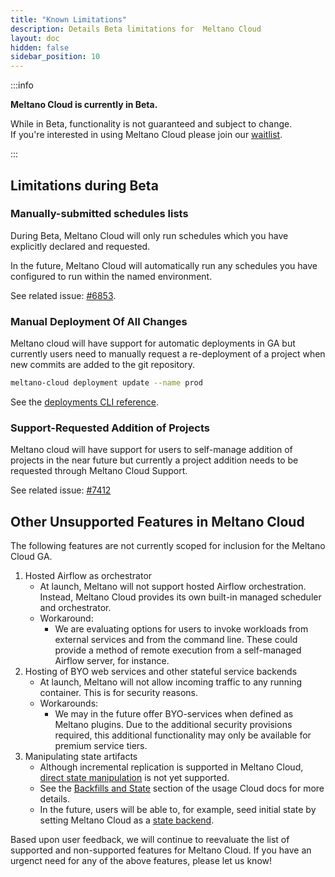 ```yaml
---
title: "Known Limitations"
description: Details Beta limitations for  Meltano Cloud
layout: doc
hidden: false
sidebar_position: 10
---
```


:::info

<p><strong>Meltano Cloud is currently in Beta.</strong></p>
<p>While in Beta, functionality is not guaranteed and subject to change. <br /> If you're interested in using Meltano Cloud please join our <a href="https://meltano.com/cloud/">waitlist</a>.</p>

:::

## Limitations during Beta

### Manually-submitted schedules lists

During Beta, Meltano Cloud will only run schedules which you have explicitly declared and requested.

In the future, Meltano Cloud will automatically run any schedules you have configured to run within the named environment.

See related issue: [#6853](https://github.com/meltano/meltano/issues/6853).

### Manual Deployment Of All Changes

Meltano cloud will have support for automatic deployments in GA but currently users need to manually request a re-deployment of a project when new commits are added to the git repository.

```bash
meltano-cloud deployment update --name prod
```

See the [deployments CLI reference](/cloud/cloud-cli#deployment).

### Support-Requested Addition of Projects

Meltano cloud will have support for users to self-manage addition of projects in the near future but currently a project addition needs to be requested through Meltano Cloud Support.

See related issue: [#7412](https://github.com/meltano/meltano/issues/7412)

## Other Unsupported Features in Meltano Cloud

The following features are not currently scoped for inclusion for the Meltano Cloud GA.

1. Hosted Airflow as orchestrator
   - At launch, Meltano will not support hosted Airflow orchestration. Instead, Meltano Cloud provides its own built-in managed scheduler and orchestrator.
   - Workaround:
     - We are evaluating options for users to invoke workloads from external services and from the command line. These could provide a method of remote execution from a self-managed Airflow server, for instance.
1. Hosting of BYO web services and other stateful service backends
   - At launch, Meltano will not allow incoming traffic to any running container. This is for security reasons.
   - Workarounds:
     - We may in the future offer BYO-services when defined as Meltano plugins. Due to the additional security provisions required, this additional functionality may only be available for premium service tiers.
1. Manipulating state artifacts
   - Although incremental replication is supported in Meltano Cloud, [direct state manipulation](https://docs.meltano.com/reference/command-line-interface#state) is not yet supported.
   - See the [Backfills and State](/cloud/usage#backfills-and-state) section of the usage Cloud docs for more details.
   - In the future, users will be able to, for example, seed initial state by setting Meltano Cloud as a [state backend](https://docs.meltano.com/concepts/state_backends).

Based upon user feedback, we will continue to reevaluate the list of supported and non-supported features for Meltano Cloud. If you have an urgenct need for any of the above features, please let us know!
